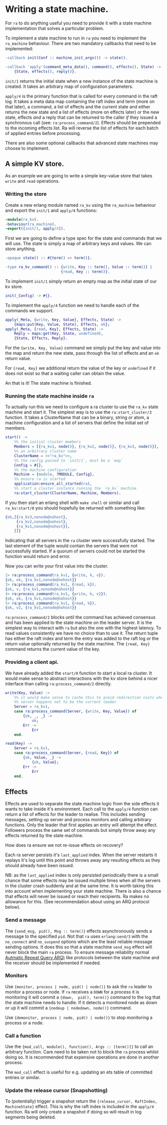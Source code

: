 # Writing a state machine.

For `ra` to do anything useful you need to provide it with a state machine
implementation that solves a particular problem.

To implement a state machine to run in `ra` you need to implement the
`ra_machine` behaviour. There are two mandatory callbacks that need to be
implemented:

```erlang
-callback init(Conf :: machine_init_args()) -> state().

-callback 'apply'(command_meta_data(), command(), effects(), State) ->
    {State, effects(), reply()}.
```

`init/1` returns the initial state when a new instance of the state machine
is created. It takes an arbitrary map of configuration parameters.

`apply/4` is the primary function that is called for every command in the
raft log. It takes a meta data map containing the raft index and term (more on that later),
a command, a list of effects and the
current state and either returns the new state and a list of effects (more on
effects later) or the new state, effects _and_ a reply that can be returned
to the caller _if_ they issued a synchronous call (see: `ra:process_command/2`).
Effects should be prepended to the incoming effects list. Ra will reverse
the list of effects for each batch of applied entries before processing.

There are also some optional callbacks that advanced state machines may choose to
implement.

## A simple KV store.

As an example we are going to write a simple key-value store that takes
`write` and `read` operations.

### Writing the store

Create a new erlang module named `ra_kv` using the `ra_machine` behaviour and
export the `init/1` and `apply/4` functions:

```erlang
-module(ra_kv).
-behaviour(ra_machine).
-export([init/1, apply/4]).
```

First we are going to define a type spec for the state and commands that we will
use. The state is simply a map of arbitrary keys and values. We can store anything.

```erlang
-opaque state() :: #{term() => term()}.

-type ra_kv_command() :: {write, Key :: term(), Value :: term()} |
                         {read, Key :: term()}.
```

To implement `init/1` simply return an empty map as the initial state of our kv store.

```erlang
init(_Config) -> #{}.
```

To implement the `apply/4` function we need to handle each of the commands
we support.

```erlang
apply(_Meta, {write, Key, Value}, Effects, State) ->
    {maps:put(Key, Value, State), Effects, ok};
apply(_Meta, {read, Key}, Effects, State) ->
    Reply = maps:get(Key, State, undefined),
    {State, Effects, Reply}.
```

For the `{write, Key, Value}` command we simply put the key and value into the
map and return the new state, pass through the list of effects and an `ok`
return value.

For `{read, Key}` we additional return the value of the key or `undefined` if
it does not exist so that a waiting caller can obtain the value.

An that is it! The state machine is finished.


### Running the state machine inside `ra`

To actually run this we need to configure a ra cluster to use the `ra_kv`
state machine and start it. The simplest way is to use the `ra:start_cluster/3`
function. It takes a ClusterName that can be a binary, string or atom,
a machine configuration and a list of servers that define the initial
set of members.

```erlang
start() ->
    %% the initial cluster members
    Members = [{ra_kv1, node()}, {ra_kv2, node()}, {ra_kv3, node()}],
    %% an arbitrary cluster name
    ClusterName = <<"ra_kv">>,
    %% the config passed to `init/1`, must be a `map`
    Config = #{},
    %% the machine configuration
    Machine = {module, ?MODULE, Config},
    %% ensure ra is started
    application:ensure_all_started(ra),
    %% start a cluster instance running the `ra_kv` machine
    ra:start_cluster(ClusterName, Machine, Members).
```

If you then start an erlang shell with `make shell` or similar and call
`ra_kv:start/0` you should hopefully be returned with something like:

```erlang
{ok,[{ra_kv3,nonode@nohost},
     {ra_kv2,nonode@nohost},
     {ra_kv1,nonode@nohost}],
    []}
```

Indicating that all servers in the `ra` cluster were successfully started. The
last element of the tuple would contain the servers that were not successfully
started. If a quorum of servers could not be started the function would return
and error.

Now you can write your first value into the cluster.

```erlang
2> ra:process_command(ra_kv1, {write, k, v}).
{ok, ok, {ra_kv1,nonode@nohost}}
3> ra:process_command(ra_kv1, {read, k}).
{ok, v, {ra_kv1,nonode@nohost}}
4> ra:process_command(ra_kv1, {write, k, v2}).
{ok, ok, {ra_kv1,nonode@nohost}}
5> ra:process_command(ra_kv1, {read, k}).
{ok, v2, {ra_kv1,nonode@nohost}}
```

`ra:process_command/2` blocks until the command has achieved consensus
and has been applied to the state machine on the leader server. It is the simplest
way to interact with `ra` but also the one with the highest latency.
To read values consistently we have no choice than to use it.
The return tuple has either the raft index and term the entry was added to the
raft log _or_ the return value optionally returned by the state machine. The
`{read, Key}` command returns the current value of the key.

### Providing a client api.

We have already added the `start/0` function to start a local ra cluster. It would
make sense to abstract interactions with the kv store behind a nicer interface
than calling `ra:process_command/2` directly.

```erlang
write(Key, Value) ->
    %% it would make sense to cache this to avoid redirection costs when this
    %% server happens not to be the current leader
    Server = ra_kv1,
    case ra:process_command(Server, {write, Key, Value}) of
        {ok, _, _} ->
            ok;
        Err ->
            Err
    end.

read(Key) ->
    Server = ra_kv1,
    case ra:process_command(Server, {read, Key}) of
        {ok, Value, _} ->
            {ok, Value};
        Err ->
            Err
    end.
```

## Effects

Effects are used to separate the state machine logic from the side effects it wants
to take inside it's environment. Each call to the `apply/4` function can return
a list of effects for the leader to realise. This includes sending messages,
setting up server and process monitors and calling arbitrary functions.
Only the leader that first applies an entry will attempt the effect. Followers
process the same set of commands but simply throw away any effects returned by
the state machine.

How does ra ensure we not re-issue effects on recovery?

Each ra server persists it's `last_applied` index. When the server restarts it
replays it's log until this point and throws away any resulting effects as they
should already have been issued.

NB: as the `last_applied` index is only persisted periodically there is a small
chance that some effects may be issued multiple times when all the servers in the
cluster crash suddenly and at the same time. It is worth taking this into account
when implementing your state machine. There is also a chance that effects will
never be issued or reach their recipients. Ra makes no allowance for this.
(See recommendation about using an ARQ protocol below).

### Send a message

The `{send_msg, pid(), Msg :: term()}` effects asynchronously sends a message
to the specified
`pid`. Not that `ra` uses `erlang:send/3` with the `no_connect` and `no_suspend`
options which are the least reliable message sending options. It does this so
that a state machine `send_msg` effect will never block the main `ra` process.
To ensure message reliability normal [Autmatic Repeat Query ARQ)](https://en.wikipedia.org/wiki/Automatic_repeat_request)
like protocols between the state machine and the receiver should be implemented
if needed.

### Monitors

Use `{monitor, process | node, pid() | node()}` to ask the `ra` leader to
monitor a process or node. If `ra` receives a `DOWN` for a process it
is monitoring it will commit a `{down,  pid(), term()}` command to the log that
the state machine needs to handle. If it detects a monitored node as down or up
it will commit a `{nodeup | nodedown, node()}` command.

Use `{demonitor, process | node, pid() | node()}` to stop monitoring a process
or a node.

### Call a function

Use the `{mod_call, module(), function(), Args :: [term()]}` to call an arbitrary
function. Care need to be taken not to block the `ra` process whilst doing so.
It is recommended that expensive operations are done in another process.

The `mod_call` effect is useful for e.g. updating an ets table of committed entries
or similar.

### Update the release cursor (Snapshotting)

To (potentially) trigger a snapshot return the `{release_cursor, RaftIndex, MachineState}`
effect. This is why the raft index is included in the `apply/4` function. Ra will
only create a snapshot if doing so will result in log segments being deleted.
